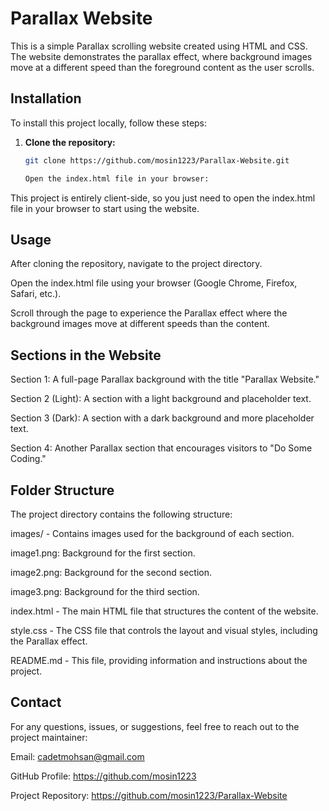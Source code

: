 # Parallax Website

This is a simple Parallax scrolling website created using HTML and CSS. The website demonstrates the parallax effect, where background images move at a different speed than the foreground content as the user scrolls.

## Installation

To install this project locally, follow these steps:

1. **Clone the repository:**
   ```bash
   git clone https://github.com/mosin1223/Parallax-Website.git

   Open the index.html file in your browser:
This project is entirely client-side, so you just need to open the index.html file in your browser to start using the website.

## Usage
After cloning the repository, navigate to the project directory.

Open the index.html file using your browser (Google Chrome, Firefox, Safari, etc.).

Scroll through the page to experience the Parallax effect where the background images move at different speeds than the content.

## Sections in the Website
Section 1: A full-page Parallax background with the title "Parallax Website."

Section 2 (Light): A section with a light background and placeholder text.

Section 3 (Dark): A section with a dark background and more placeholder text.

Section 4: Another Parallax section that encourages visitors to "Do Some Coding."

## Folder Structure
The project directory contains the following structure:

images/ - Contains images used for the background of each section.

image1.png: Background for the first section.

image2.png: Background for the second section.

image3.png: Background for the third section.

index.html - The main HTML file that structures the content of the website.

style.css - The CSS file that controls the layout and visual styles, including the Parallax effect.

README.md - This file, providing information and instructions about the project.

## Contact
For any questions, issues, or suggestions, feel free to reach out to the project maintainer:

Email: cadetmohsan@gmail.com

GitHub Profile: https://github.com/mosin1223

Project Repository: https://github.com/mosin1223/Parallax-Website

